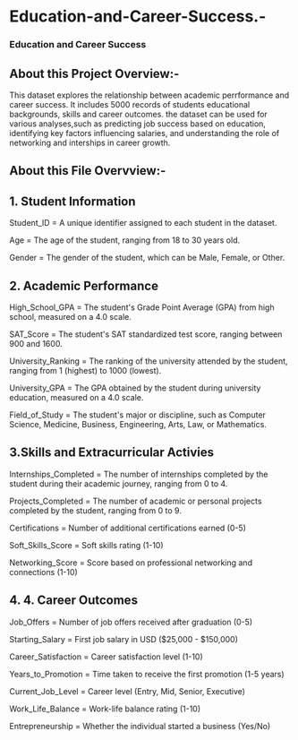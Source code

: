 # Education-and-Career-Success.-

### Education and Career Success

## About this Project Overview:-

This dataset explores the relationship between academic perrformance and career success. It includes 5000 records of students educational backgrounds, skills and career outcomes.
the dataset can be used for various analyses,such as predicting job success based on education, identifying key factors influencing salaries, and understanding the role of networking 
and interships in career growth.

## About this File Overvview:-

## 1. Student Information

Student_ID = A unique identifier assigned to each student in the dataset.

Age = The age of the student, ranging from 18 to 30 years old.

Gender = The gender of the student, which can be Male, Female, or Other.

## 2. Academic Performance

High_School_GPA = The student's Grade Point Average (GPA) from high school, measured on a 4.0 scale.

SAT_Score = The student's SAT standardized test score, ranging between 900 and 1600.

University_Ranking = The ranking of the university attended by the student, ranging from 1 (highest) to 1000 (lowest).

University_GPA = The GPA obtained by the student during university education, measured on a 4.0 scale.

Field_of_Study = The student's major or discipline, such as Computer Science, Medicine, Business, Engineering, Arts, Law, or Mathematics.

## 3.Skills and Extracurricular Activies

Internships_Completed = The number of internships completed by the student during their academic journey, ranging from 0 to 4.

Projects_Completed = The number of academic or personal projects completed by the student, ranging from 0 to 9.

Certifications = Number of additional certifications earned (0-5)

Soft_Skills_Score = Soft skills rating (1-10)

Networking_Score = Score based on professional networking and connections (1-10)

## 4. 4. Career Outcomes

Job_Offers = Number of job offers received after graduation (0-5)

Starting_Salary = First job salary in USD ($25,000 - $150,000)

Career_Satisfaction = Career satisfaction level (1-10)

Years_to_Promotion = Time taken to receive the first promotion (1-5 years)

Current_Job_Level = Career level (Entry, Mid, Senior, Executive)

Work_Life_Balance = Work-life balance rating (1-10)

Entrepreneurship = Whether the individual started a business (Yes/No)


